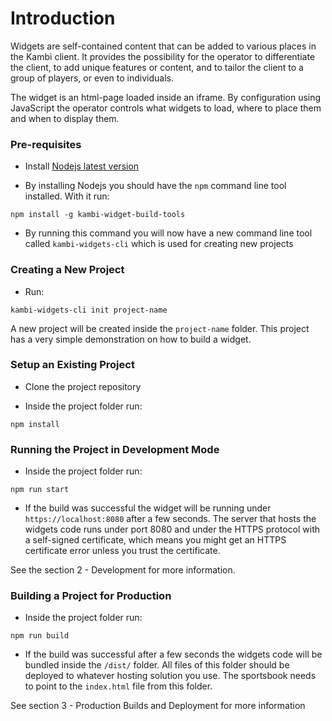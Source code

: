 # Introduction

Widgets are self-contained content that can be added to various places in the Kambi client. It provides the possibility for the operator to differentiate the client, to add unique features or content, and to tailor the client to a group of players, or even to individuals.

The widget is an html-page loaded inside an iframe. By configuration using JavaScript the operator controls what widgets to load, where to place them and when to display them.


### Pre-requisites

 - Install [Nodejs latest version](https://nodejs.org/en/)

 - By installing Nodejs you should have the `npm` command line tool installed. With it run:

 `npm install -g kambi-widget-build-tools`

 - By running this command you will now have a new command line tool called `kambi-widgets-cli` which is used for creating new projects

### Creating a New Project

 - Run:

 `kambi-widgets-cli init project-name`

 A new project will be created inside the `project-name` folder. This project has a very simple demonstration on how to build a widget.

### Setup an Existing Project

 - Clone the project repository

 - Inside the project folder run:

 `npm install`

### Running the Project in Development Mode

  - Inside the project folder run:

  `npm run start`

  - If the build was successful the widget will be running under `https://localhost:8080` after a few seconds. The server that hosts the widgets code runs under port 8080 and under the HTTPS protocol with a self-signed certificate, which means you might get an HTTPS certificate error unless you trust the certificate.

See the section 2 - Development for more information.

### Building a Project for Production

- Inside the project folder run:

 `npm run build`

 - If the build was successful after a few seconds the widgets code will be bundled inside the `/dist/` folder. All files of this folder should be deployed to whatever hosting solution you use. The sportsbook needs to point to the `index.html` file from this folder.

See section 3 - Production Builds and Deployment for more information
